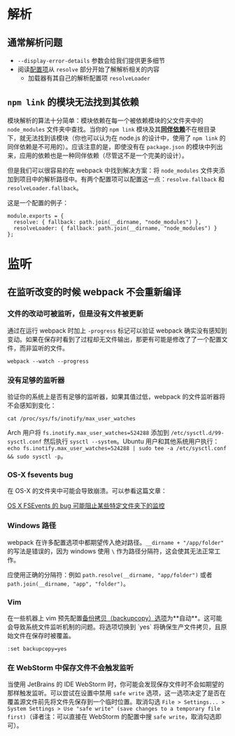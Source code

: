 # **解析**

## **通常解析问题**

* `--display-error-details` 参数会给我们提供更多细节
* 阅读[配置项](http://webpack.github.io/docs/configuration.html)从 `resolve` 部分开始了解解析相关的内容
  * 加载器有其自己的解析配置项 `resolveLoader`


## `npm link` **的模块无法找到其依赖**

模块解析的算法十分简单：模块依赖在每一个被依赖模块的父文件夹中的 `node_modules` 文件夹中查找。当你的 `npm link` 模块及其[**同伴依赖**](https://nodejs.org/en/blog/npm/peer-dependencies/)不在根目录下，就无法找到该模块（你也可以认为在 node.js 的设计中，使用了 `npm link` 的同伴依赖是不可用的）。应该注意的是，即使没有在 `package.json` 的模块中列出来，应用的依赖也是一种同伴依赖（尽管这不是一个完美的设计）。

但是我们可以很容易的在 webpack 中找到解决方案：将 `node_modules` 文件夹添加到项目中的解析路径中。有两个配置项可以配置这一点：`resolve.fallback` 和 `resolveLoader.fallback`。

这是一个配置的例子：

```
module.exports = {
  resolve: { fallback: path.join(__dirname, "node_modules") },
  resolveLoader: { fallback: path.join(__dirname, "node_modules") }
};
```

# **监听**

## **在监听改变的时候 webpack 不会重新编译**

### **文件的改动可被监听，但是没有文件被更新**

通过在运行 webpack 时加上 `-progress` 标记可以验证 webpack 确实没有感知到变动。如果在保存时看到了过程却无文件输出，那更有可能是修改了了一个配置文件，而非监听的文件。

```
webpack --watch --progress
```

### **没有足够的监听器**

验证你的系统上是否有足够的监听器，如果其值过低，webpack 的文件监听器将不会感知到变化：

```
cat /proc/sys/fs/inotify/max_user_watches
```

Arch 用户将 `fs.inotify.max_user_watches=524288` 添加到 `/etc/sysctl.d/99-sysctl.conf` 然后执行 `sysctl --system`。Ubuntu 用户和其他系统用户执行：`echo fs.inotify.max_user_watches=524288 | sudo tee -a /etc/sysctl.conf && sudo sysctl -p`。

### **OS-X fsevents bug**

在 OS-X 的文件夹中可能会导致崩溃。可以参看这篇文章：

[OS X FSEvents 的 bug 可能阻止某些特定文件夹下的监控](http://feedback.livereload.com/knowledgebase/articles/86239-os-x-fsevents-bug-may-prevent-monitoring-of-certai)

### **Windows 路径**

webpack 在许多配置选项中都期望传入绝对路径。`__dirname + "/app/folder"` 的写法是错误的，因为 windows 使用 `\` 作为路径分隔符，这会使其无法正常工作。

应使用正确的分隔符：例如 `path.resolve(__dirname, "app/folder")` 或者 `path.join(__dirname, "app", "folder")`。

### **Vim**

在一些机器上 vim 预先配置[备份拷贝（backupcopy）选项](http://vimdoc.sourceforge.net/htmldoc/options.html#'backupcopy')为**自动**。这可能会导致系统文件监听机制的问题。将选项切换到 `yes` 将确保生产文件拷贝，且原始文件在保存时被覆盖。

`:set backupcopy=yes`

### **在 WebStorm 中保存文件不会触发监听**

当使用 JetBrains 的 IDE WebStorm 时，你可能会发现保存文件时不会如期望的那样触发监听。可以尝试在设置中禁用 `safe write` 选项，这一选项决定了是否在覆盖源文件前先将文件先保存到一个临时位置。取消勾选 `File > Settings... > System Settings > Use "safe write" (save changes to a temporary file first)`（译者注：可以直接在 WebStorm 的配置中搜 `safe write`，取消勾选即可）。

